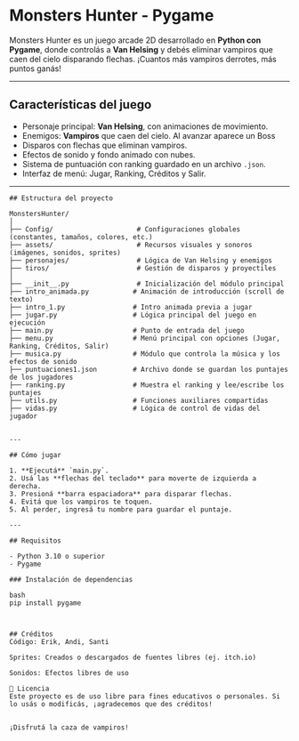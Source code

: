 # Monsters Hunter - Pygame

Monsters Hunter es un juego arcade 2D desarrollado en **Python con Pygame**, donde controlás a **Van Helsing** y debés eliminar vampiros que caen del cielo disparando flechas. ¡Cuantos más vampiros derrotes, más puntos ganás!

---

## Características del juego

- Personaje principal: **Van Helsing**, con animaciones de movimiento.
- Enemigos: **Vampiros** que caen del cielo. Al avanzar aparece un Boss
- Disparos con flechas que eliminan vampiros.
- Efectos de sonido y fondo animado con nubes.
- Sistema de puntuación con ranking guardado en un archivo `.json`.
- Interfaz de menú: Jugar, Ranking, Créditos y Salir.

---
```text
## Estructura del proyecto

MonstersHunter/
│
├── Config/                     # Configuraciones globales (constantes, tamaños, colores, etc.)
├── assets/                     # Recursos visuales y sonoros (imágenes, sonidos, sprites)
├── personajes/                 # Lógica de Van Helsing y enemigos
├── tiros/                      # Gestión de disparos y proyectiles
│
├── __init__.py                 # Inicialización del módulo principal
├── intro_animada.py           # Animación de introducción (scroll de texto)
├── intro_1.py                 # Intro animada previa a jugar
├── jugar.py                   # Lógica principal del juego en ejecución
├── main.py                    # Punto de entrada del juego
├── menu.py                    # Menú principal con opciones (Jugar, Ranking, Créditos, Salir)
├── musica.py                  # Módulo que controla la música y los efectos de sonido
├── puntuaciones1.json         # Archivo donde se guardan los puntajes de los jugadores
├── ranking.py                 # Muestra el ranking y lee/escribe los puntajes
├── utils.py                   # Funciones auxiliares compartidas
├── vidas.py                   # Lógica de control de vidas del jugador


---

## Cómo jugar

1. **Ejecutá** `main.py`.
2. Usá las **flechas del teclado** para moverte de izquierda a derecha.
3. Presioná **barra espaciadora** para disparar flechas.
4. Evitá que los vampiros te toquen.
5. Al perder, ingresá tu nombre para guardar el puntaje.

---

## Requisitos

- Python 3.10 o superior
- Pygame

### Instalación de dependencias

bash
pip install pygame



## Créditos
Código: Erik, Andi, Santi

Sprites: Creados o descargados de fuentes libres (ej. itch.io)

Sonidos: Efectos libres de uso

📄 Licencia
Este proyecto es de uso libre para fines educativos o personales. Si lo usás o modificás, ¡agradecemos que des créditos!


¡Disfrutá la caza de vampiros!

